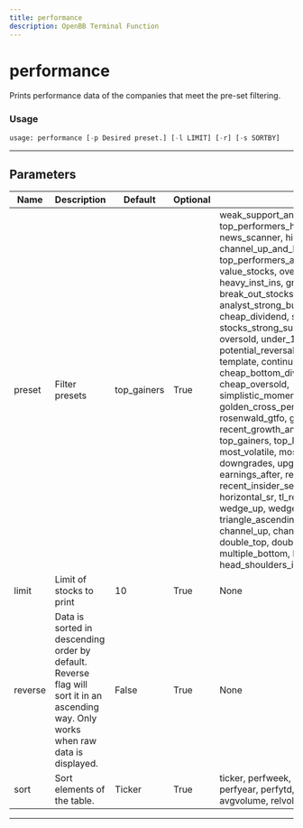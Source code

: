 ```yaml
---
title: performance
description: OpenBB Terminal Function
---
```


# performance

Prints performance data of the companies that meet the pre-set filtering.

### Usage

```python
usage: performance [-p Desired preset.] [-l LIMIT] [-r] [-s SORTBY]
```

---

## Parameters

| Name | Description | Default | Optional | Choices |
| ---- | ----------- | ------- | -------- | ------- |
| preset | Filter presets | top_gainers | True | weak_support_and_top_performers, buffett_like, top_performers_healthcare, modified_dreman, news_scanner, high_vol_and_low_debt, channel_up_and_low_debt_and_sma_50and200, top_performers_all, bull_runs_over_10pct, value_stocks, oversold_under_5dol, heavy_inst_ins, growth_stocks, unusual_volume, break_out_stocks, oversold_under_3dol, analyst_strong_buy, death_cross, cheap_dividend, short_squeeze_scan, stocks_strong_support_levels, modified_neff, oversold, under_15dol_stocks, potential_reversals, sexy_year, undervalue, template, continued_momentum_scan, cheap_bottom_dividend, top_performers_tech, cheap_oversold, simplistic_momentum_scanner_under_7dol, golden_cross_penny, 5pct_above_low, rosenwald_gtfo, golden_cross, recent_growth_and_support, rosenwald, top_gainers, top_losers, new_high, new_low, most_volatile, most_active, overbought, downgrades, upgrades, earnings_before, earnings_after, recent_insider_buying, recent_insider_selling, major_news, horizontal_sr, tl_resistance, tl_support, wedge_up, wedge_down, wedge, triangle_ascending, triangle_descending, channel_up, channel_down, channel, double_top, double_bottom, multiple_top, multiple_bottom, head_shoulders, head_shoulders_inverse |
| limit | Limit of stocks to print | 10 | True | None |
| reverse | Data is sorted in descending order by default. Reverse flag will sort it in an ascending way. Only works when raw data is displayed. | False | True | None |
| sort | Sort elements of the table. | Ticker | True | ticker, perfweek, perfmonth, perfquart, perfhalf, perfyear, perfytd, volatilityw, volatilitym, recom, avgvolume, relvolume, price, change, volume |
---

